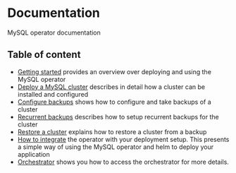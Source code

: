 # Documentation

MySQL operator documentation

## Table of content

 * [Getting started](_index.md) provides an overview over deploying and using the MySQL operator
 * [Deploy a MySQL cluster](deploy-mysql-cluster.md) describes in detail how a cluster can be installed and configured
 * [Configure backups](backups.md) shows how to configure and take backups of a cluster
 * [Recurrent backups](cluster-recurrent-backups.md) describes how to setup recurrent backups for the cluster
 * [Restore a cluster](cluster-recover.md) explains how to restore a cluster from a backup
 * [How to integrate](integrate-operator.md) the operator with your deployment setup. This presents a simple way of using the MySQL operator and helm to deploy your application
 * [Orchestrator](orchestrator.md) shows you how to access the orchestrator for more details.
